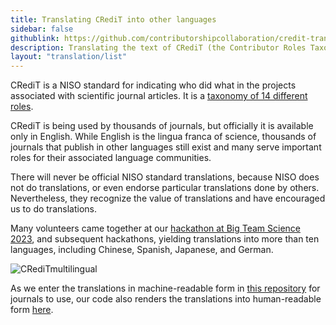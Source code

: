 ```yaml
---
title: Translating CRediT into other languages
sidebar: false
githublink: https://github.com/contributorshipcollaboration/credit-translation
description: Translating the text of CRediT (the Contributor Roles Taxonomy) from English into other languages.
layout: "translation/list"
---
```


CRediT is a NISO standard for indicating who did what in the projects associated with scientific journal articles. It is a [taxonomy of 14 different roles](credit.niso.org).

CRediT is being used by thousands of journals, but officially it is available only in English. While English is the lingua franca of science, thousands of journals that publish in other languages still exist and many serve important roles for their associated language communities.

There will never be official NISO standard translations, because NISO does not do translations, or even endorse particular translations done by others. Nevertheless, they recognize the value of translations and have encouraged us to do translations.

Many volunteers came together at our [hackathon at Big Team Science 2023](https://contributorshipcollaboration.github.io/blog/translation/), and subsequent hackathons, yielding translations into more than ten languages, including Chinese, Spanish, Japanese, and German.

![CRediTmultilingual](https://github.com/user-attachments/assets/e5e2191d-717b-44ba-8e38-f62fe496a8a9)

As we enter the translations in machine-readable form in [this repository](https://github.com/contributorshipcollaboration/credit-translation) 
 for journals to use, our code also renders the translations into human-readable form [here](https://contributorshipcollaboration.github.io/projects/translation/completed/).
